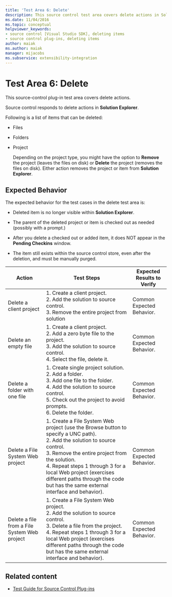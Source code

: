 ```yaml
---
title: 'Test Area 6: Delete'
description: This source control test area covers delete actions in Solution Explorer for your Visual Studio source control plug-in.
ms.date: 11/04/2016
ms.topic: conceptual
helpviewer_keywords:
- source control [Visual Studio SDK], deleting items
- source control plug-ins, deleting items
author: maiak
ms.author: maiak
manager: mijacobs
ms.subservice: extensibility-integration
---
```

# Test Area 6: Delete

This source-control plug-in test area covers delete actions.

 Source control responds to delete actions in **Solution Explorer**.

 Following is a list of items that can be deleted:

- Files

- Folders

- Project

  Depending on the project type, you might have the option to **Remove** the project (leaves the files on disk) or **Delete** the project (removes the files on disk). Either action removes the project or item from **Solution Explorer**.

## Expected Behavior
 The expected behavior for the test cases in the delete test area is:

- Deleted item is no longer visible within **Solution Explorer**.

- The parent of the deleted project or item is checked out as needed (possibly with a prompt.)

- After you delete a checked out or added item, it does NOT appear in the **Pending Checkins** window.

- The item still exists within the source control store, even after the deletion, and must be manually purged.

|Action|Test Steps|Expected Results to Verify|
|------------|----------------|--------------------------------|
|Delete a client project|1.  Create a client project.<br />2.  Add the solution to source control.<br />3.  Remove the entire project from solution|Common Expected Behavior.|
|Delete an empty file|1.  Create a client project.<br />2.  Add a zero byte file to the project.<br />3.  Add the solution to source control.<br />4.  Select the file, delete it.|Common Expected Behavior.|
|Delete a folder with one file|1.  Create single project solution.<br />2.  Add a folder.<br />3.  Add one file to the folder.<br />4.  Add the solution to source control.<br />5.  Check out the project to avoid prompts.<br />6.  Delete the folder.|Common Expected Behavior.|
|Delete a File System Web project|1.  Create a File System Web project (use the Browse button to specify a UNC path).<br />2.  Add the solution to source control.<br />3.  Remove the entire project from the solution.<br />4.  Repeat steps 1 through 3 for a local Web project (exercises different paths through the code but has the same external interface and behavior).|Common Expected Behavior.|
|Delete a file from a File System Web project|1.  Create a File System Web project.<br />2.  Add the solution to source control.<br />3.  Delete a file from the project.<br />4.  Repeat steps 1 through 3 for a local Web project (exercises different paths through the code but has the same external interface and behavior).|Common Expected Behavior.|

## Related content
- [Test Guide for Source Control Plug-ins](../../extensibility/internals/test-guide-for-source-control-plug-ins.md)
